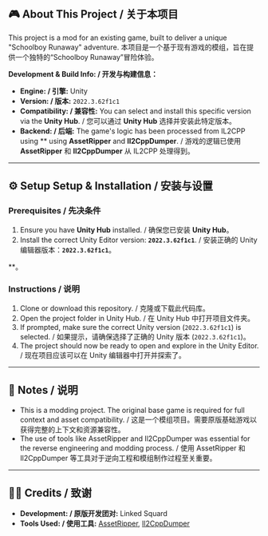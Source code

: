 ## 🎮 About This Project / 关于本项目

This project is a mod for an existing game, built to deliver a unique "Schoolboy Runaway" adventure.
本项目是一个基于现有游戏的模组，旨在提供一个独特的“Schoolboy Runaway”冒险体验。

**Development & Build Info: / 开发与构建信息：**
*   **Engine: / 引擎:** Unity
*   **Version: / 版本:** `2022.3.62f1c1`
*   **Compatibility: / 兼容性:** You can select and install this specific version via the **Unity Hub**. / 您可以通过 **Unity Hub** 选择并安装此特定版本。
*   **Backend: / 后端:** The game's logic has been processed from IL2CPP using ** using **AssetRipper** and **Il2CppDumper**. / 游戏的逻辑已使用 **AssetRipper** 和 **Il2CppDumper** 从 IL2CPP 处理得到。

---

## ⚙️ Setup️ Setup & Installation / 安装与设置

### Prerequisites / 先决条件
1.  Ensure you have **Unity Hub** installed. / 确保您已安装 **Unity Hub**。
2.  Install the correct Unity Editor version: **`2022.3.62f1c1`**. / 安装正确的 Unity 编辑器版本：**`2022.3.62f1c1`**。

**。

### Instructions / 说明
1.  Clone or download this repository. / 克隆或下载此代码库。
2.  Open the project folder in Unity Hub. / 在 Unity Hub 中打开项目文件夹。
3.  If prompted, make sure the correct Unity version (`2022.3.62f1c1`) is selected. / 如果提示，请确保选择了正确的 Unity 版本 (`2022.3.62f1c1`)。
4.  The project should now be ready to open and explore in the Unity Editor. / 现在项目应该可以在 Unity 编辑器中打开并探索了。

---

## 📜 Notes / 说明

*   This is a modding project. The original base game is required for full context and asset compatibility. / 这是一个模组项目。需要原版基础游戏以获得完整的上下文和资源兼容性。
*   The use of tools like AssetRipper and Il2CppDumper was essential for the reverse engineering and modding process. / 使用 AssetRipper 和 Il2CppDumper 等工具对于逆向工程和模组制作过程至关重要。

---

## 👨‍💻 Credits / 致谢

*   **Development: / 原版开发团对:** Linked Squard
*   **Tools Used: / 使用工具:** [AssetRipper](https://github.com/AssetRipper/AssetRipper), [Il2CppDumper](https://github.com/Perfare/Il2CppDumper)
